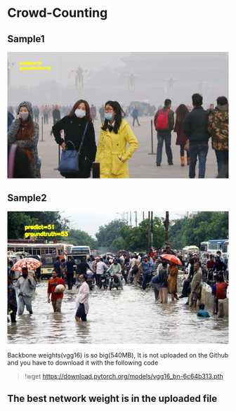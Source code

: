 # Crowd-Counting
## Sample1
![](dataset/sample.jpg)
## Sample2
![](dataset/sample2.jpg)

Backbone weights(vgg16) is so big(540MB), It is not uploaded on the Github and you have to download it with the following code
> !wget https://download.pytorch.org/models/vgg16_bn-6c64b313.pth

## The best network weight is in the uploaded file



